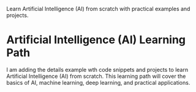 Learn Artificial Intelligence (AI) from scratch with practical examples and projects.
# Artificial Intelligence (AI) Learning Path
I am adding the details example wth code snippets and projects to learn Artificial Intelligence (AI) from scratch. This learning path will cover the basics of AI, machine learning, deep learning, and practical applications.
